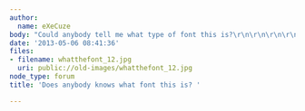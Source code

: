 ```yaml
---
author:
  name: eXeCuze
body: "Could anybody tell me what type of font this is?\r\n\r\n\r\n\r\nThx in advance."
date: '2013-05-06 08:41:36'
files:
- filename: whatthefont_12.jpg
  uri: public://old-images/whatthefont_12.jpg
node_type: forum
title: 'Does anybody knows what font this is? '

---
```

